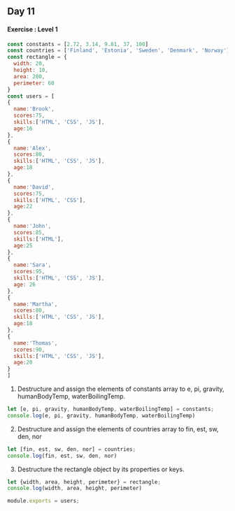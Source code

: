 ## Day 11

#### Exercise : Level 1

```javascript
const constants = [2.72, 3.14, 9.81, 37, 100]
const countries = ['Finland', 'Estonia', 'Sweden', 'Denmark', 'Norway']
const rectangle = {
  width: 20,
  height: 10,
  area: 200,
  perimeter: 60
}
const users = [
{
  name:'Brook',
  scores:75,
  skills:['HTML', 'CSS', 'JS'],
  age:16
},
{
  name:'Alex',
  scores:80,
  skills:['HTML', 'CSS', 'JS'],
  age:18
},
{
  name:'David',
  scores:75,
  skills:['HTML', 'CSS'],
  age:22
},
{
  name:'John',
  scores:85,
  skills:['HTML'],
  age:25
},
{
  name:'Sara',
  scores:95,
  skills:['HTML', 'CSS', 'JS'],
  age: 26
},
{
  name:'Martha',
  scores:80,
  skills:['HTML', 'CSS', 'JS'],
  age:18
},
{
  name:'Thomas',
  scores:90,
  skills:['HTML', 'CSS', 'JS'],
  age:20
}
]
```
1) Destructure and assign the elements of constants array to e, pi, gravity, humanBodyTemp, waterBoilingTemp. 

```javascript
let [e, pi, gravity, humanBodyTemp, waterBoilingTemp] = constants;
console.log(e, pi, gravity, humanBodyTemp, waterBoilingTemp)
```

2) Destructure and assign the elements of countries array to fin, est, sw, den, nor

```javascript
let [fin, est, sw, den, nor] = countries;
console.log(fin, est, sw, den, nor)
```

3) Destructure the rectangle object by its properties or keys. 

```javascript
let {width, area, height, perimeter} = rectangle;
console.log(width, area, height, perimeter)
```

```javascript
module.exports = users;
```
